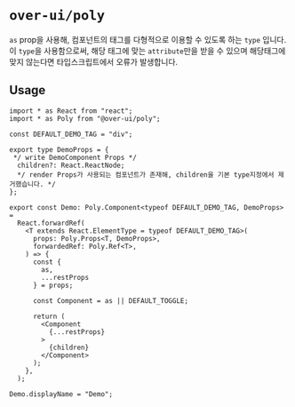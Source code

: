 # `over-ui/poly`

`as` prop을 사용해, 컴포넌트의 태그를 다형적으로 이용할 수 있도록 하는 `type` 입니다.  
이 `type`을 사용함으로써, 해당 태그에 맞는 `attribute`만을 받을 수 있으며 해당태그에 맞지 않는다면 타입스크립트에서 오류가 발생합니다.

## Usage

```tsx
import * as React from "react";
import * as Poly from "@over-ui/poly";

const DEFAULT_DEMO_TAG = "div";

export type DemoProps = {
 */ write DemoComponent Props */
  children?: React.ReactNode;
  */ render Props가 사용되는 컴포넌트가 존재해, children을 기본 type지정에서 제거했습니다. */
};

export const Demo: Poly.Component<typeof DEFAULT_DEMO_TAG, DemoProps> =
  React.forwardRef(
    <T extends React.ElementType = typeof DEFAULT_DEMO_TAG>(
      props: Poly.Props<T, DemoProps>,
      forwardedRef: Poly.Ref<T>,
    ) => {
      const {
        as,
        ...restProps
      } = props;

      const Component = as || DEFAULT_TOGGLE;

      return (
        <Component
          {...restProps}
        >
          {children}
        </Component>
      );
    },
  );

Demo.displayName = "Demo";

```
